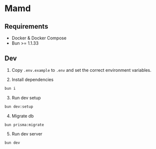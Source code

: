 # Mamd

## Requirements

- Docker & Docker Compose
- Bun >= 1.1.33

## Dev

1. Copy `.env.example` to `.env` and set the correct environment variables.

2. Install dependencies

```sh
bun i
```

3. Run dev setup

```sh
bun dev:setup
```

4. Migrate db

```sh
bun prisma:migrate
```

5. Run dev server

```sh
bun dev
```
